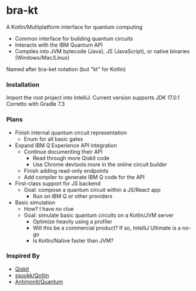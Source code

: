 # bra-kt

A Kotlin/Multiplatform interface for quantum computing

- Common interface for building quantum circuits
- Interacts with the IBM Quantum API
- Compiles into JVM bytecode (Java), JS (JavaScript), or native binaries (Windows/Mac/Linux)

Named after bra-ket notation (but "kt" for Kotlin)

### Installation

Import the root project into IntelliJ. Current version supports JDK 17.0.1 Corretto with Gradle 7.3

### Plans

- Finish internal quantum circuit representation
    - Enum for all basic gates
- Expand IBM Q Experience API integration
    - Continue documenting their API
        - Read through more Qiskit code
        - Use Chrome devtools more in the online circuit builder
    - Finish adding read-only endpoints
    - Add compiler to generate IBM Q code for the API
- First-class support for JS backend
    - Goal: compose a quantum circuit within a JS/React app
        - Run on IBM Q or other providers
- Basic simulation
    - How? I have no clue
    - Goal: simulate basic quantum circuits on a Kotlin/JVM server
        - Optimize heavily using a profiler
        - Will this be a commercial product? If so, IntelliJ Ultimate is a no-go
        - Is Kotlin/Native faster than JVM?

### Inspired By

- [Qiskit](https://github.com/Qiskit)
- [ssuukk/Qotlin](https://github.com/ssuukk/Qotlin)
- [Antimonit/Quantum](https://github.com/Antimonit/Quantum)
